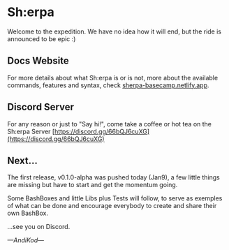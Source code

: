 # Sh:erpa

Welcome to the expedition. We have no idea how it will end, but the ride is announced to be epic :)

## Docs Website

For more details about what Sh:erpa is or is not, more about the available commands, features and syntax, check [sherpa-basecamp.netlify.app](https://sherpa-basecamp.netlify.app).

## Discord Server

For any reason or just to "Say hi!", come take a coffee or hot tea on the Sh:erpa Server [https://discord.gg/66bQJ6cuXG](https://discord.gg/66bQJ6cuXG)

## Next...

The first release, v0.1.0-alpha was pushed today (Jan9), a few little things are missing but have to start and get the momentum going.

Some BashBoxes and little Libs plus Tests will follow, to serve as exemples of what can be done and encourage everybody to create and share their own BashBox.

...see you on Discord.

_—AndiKod—_
